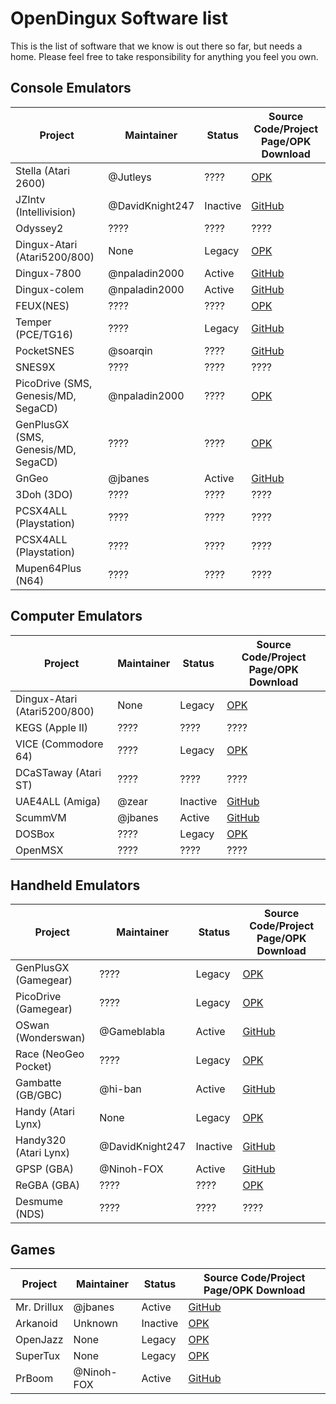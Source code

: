 # OpenDingux Software list
This is the list of software that we know is out there so far, but needs a home. Please feel free to take responsibility for anything you feel you own. 

## Console Emulators

Project | Maintainer | Status | Source Code/Project Page/OPK Download 
------- | ---------- | ---- | -----------
Stella (Atari 2600)   | @Jutleys | ???? | [OPK](https://github.com/l33t5p34k3r/RG350-Emulators/raw/master/stella_20191116.opk)
JZIntv (Intellivision)    | @DavidKnight247| Inactive | [GitHub](https://github.com/DavidKnight247/jzIntv)
Odyssey2    | ???? | ???? | ????
Dingux-Atari (Atari5200/800) | None | Legacy | [OPK](https://github.com/retrogamehandheld/OpenDingux/blob/master/EmulatorOPKs/dingux-atari.opk)
Dingux-7800 | @npaladin2000 | Active | [GitHub](https://github.com/retrogamehandheld/OpenDingux/tree/master/Dingux-7800)
Dingux-colem | @npaladin2000 | Active | [GitHub](https://github.com/retrogamehandheld/OpenDingux/tree/master/Dingux-colem)
FEUX(NES)    | ???? | ???? | [OPK](https://github.com/l33t5p34k3r/RG350-Emulators/raw/master/fceux_20191118.opk)
Temper (PCE/TG16)    | ???? | Legacy | [GitHub](https://github.com/l33t5p34k3r/RG350-Emulators/raw/master/temper_20191017.opk)
PocketSNES    | @soarqin | ???? | [GitHub](https://github.com/soarqin/PocketSNES/releases)
SNES9X    | ???? | ???? | ????
PicoDrive (SMS, Genesis/MD, SegaCD)  | @npaladin2000 | ???? | [OPK](https://github.com/l33t5p34k3r/RG350-Emulators/raw/master/picodrive-gcw0_20191130.opk)
GenPlusGX (SMS, Genesis/MD, SegaCD)  | ???? | ???? | [OPK](https://github.com/l33t5p34k3r/RG350-Emulators/raw/master/PocketSNES_20191101.opk)
GnGeo   | @jbanes | Active | [GitHub](https://github.com/jbanes/gngeo)
3Doh (3DO)   | ???? | ???? | ????
PCSX4ALL  (Playstation)  | ???? | ???? | ????
PCSX4ALL  (Playstation)  | ???? | ???? | ????
Mupen64Plus (N64)    | ???? | ???? | ????


## Computer Emulators

Project | Maintainer | Status | Source Code/Project Page/OPK Download 
------- | ---------- | ---- | -----------
Dingux-Atari (Atari5200/800) | None | Legacy | [OPK](https://github.com/retrogamehandheld/OpenDingux/blob/master/EmulatorOPKs/dingux-atari.opk)
KEGS (Apple II)  | ???? | ???? | ????
VICE (Commodore 64)  | ???? | Legacy | [OPK](https://github.com/l33t5p34k3r/RG350-Emulators/raw/master/vice-c64_20191211.opk)
DCaSTaway (Atari ST)  | ???? | ???? | ????
UAE4ALL (Amiga) | @zear | Inactive | [GitHub](https://github.com/zear/uae4all)
ScummVM | @jbanes | Active | [GitHub](https://github.com/jbanes/scummvm)
DOSBox  | ???? | Legacy | [OPK](https://github.com/l33t5p34k3r/RG350-Emulators/raw/master/dosbox-rg350_20191112.opk)
OpenMSX  | ???? | ???? | ????


## Handheld Emulators
Project | Maintainer | Status | Source Code/Project Page/OPK Download 
------- | ---------- | ---- | -----------
GenPlusGX (Gamegear)  | ???? | Legacy | [OPK](https://github.com/l33t5p34k3r/RG350-Emulators/raw/master/PocketSNES_20191101.opk)
PicoDrive (Gamegear)  | ???? | Legacy | [OPK](https://github.com/l33t5p34k3r/RG350-Emulators/raw/master/picodrive-gcw0_20191130.opk)
OSwan (Wonderswan) | @Gameblabla | Active | [GitHub](https://github.com/gameblabla/oswan)
Race (NeoGeo Pocket)  | ???? | Legacy | [OPK](https://github.com/l33t5p34k3r/RG350-Emulators/raw/master/race_20191210.opk)
Gambatte (GB/GBC)| @hi-ban | Active | [GitHub](https://github.com/bardeci/dot-matrix-simulator)
Handy (Atari Lynx) | None | Legacy | [OPK](https://github.com/retrogamehandheld/OpenDingux/blob/master/EmulatorOPKs/handy.opk)
Handy320 (Atari Lynx) | @DavidKnight247 | Inactive | [GitHub](https://github.com/DavidKnight247/handy320-rzx50)
GPSP (GBA) | @Ninoh-FOX | Active | [GitHub](https://github.com/Ninoh-FOX/gpsp-rg350)
ReGBA (GBA)  | ???? | ???? | [OPK](https://github.com/l33t5p34k3r/RG350-Emulators/blob/master/regba_20191101.opk)
Desmume (NDS)  | ???? | ???? | ????

## Games
Project | Maintainer | Status | Source Code/Project Page/OPK Download 
------- | ---------- | ---- | -----------
Mr. Drillux | @jbanes | Active | [GitHub](https://github.com/jbanes/rs97-mrdrillux)
Arkanoid | Unknown | Inactive | [OPK](https://github.com/retrogamehandheld/OpenDingux/blob/master/GameOPKs/Arkanoid.opk)
OpenJazz | None | Legacy | [OPK](https://github.com/retrogamehandheld/OpenDingux/blob/master/GameOPKs/openjazz.opk)
SuperTux | None | Legacy | [OPK](https://github.com/retrogamehandheld/OpenDingux/blob/master/GameOPKs/supertux.opk)
PrBoom | @Ninoh-FOX | Active | [GitHub](https://github.com/Ninoh-FOX/PrBoom-plus-for-RG350)
